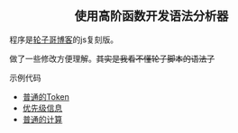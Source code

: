 
<center><h2>使用高阶函数开发语法分析器</h2></center>

程序是[轮子哥博客](http://www.cppblog.com/vczh/archive/2008/05/21/50656.html)的js复刻版。

做了一些修改方便理解。~~其实是我看不懂轮子脚本的语法了~~

示例代码

- [普通的Token](/sample/plain.js)
- [优先级信息](/sample/group.js)
- [普通的计算](/sample/calculator.js)

